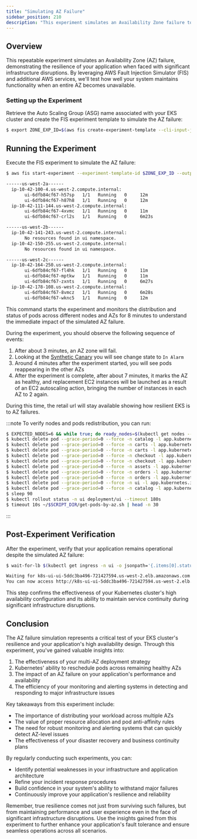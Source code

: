 ```yaml
---
title: "Simulating AZ Failure"
sidebar_position: 210
description: "This experiment simulates an Availability Zone failure to test the resilience of your Kubernetes environment hosted on AWS EKS."
---
```


## Overview

This repeatable experiment simulates an Availability Zone (AZ) failure, demonstrating the resilience of your application when faced with significant infrastructure disruptions. By leveraging AWS Fault Injection Simulator (FIS) and additional AWS services, we'll test how well your system maintains functionality when an entire AZ becomes unavailable.

### Setting up the Experiment

Retrieve the Auto Scaling Group (ASG) name associated with your EKS cluster and create the FIS experiment template to simulate the AZ failure:

```bash wait=30
$ export ZONE_EXP_ID=$(aws fis create-experiment-template --cli-input-json '{"description":"publicdocument-azfailure","targets":{},"actions":{"azfailure":{"actionId":"aws:ssm:start-automation-execution","parameters":{"documentArn":"arn:aws:ssm:us-west-2::document/AWSResilienceHub-SimulateAzOutageInAsgTest_2020-07-23","documentParameters":"{\"AutoScalingGroupName\":\"'$ASG_NAME'\",\"CanaryAlarmName\":\"eks-workshop-canary-alarm\",\"AutomationAssumeRole\":\"'$FIS_ROLE_ARN'\",\"IsRollback\":\"false\",\"TestDurationInMinutes\":\"2\"}","maxDuration":"PT6M"}}},"stopConditions":[{"source":"none"}],"roleArn":"'$FIS_ROLE_ARN'","tags":{"ExperimentSuffix":"'$RANDOM_SUFFIX'"}}' --output json | jq -r '.experimentTemplate.id')
```

## Running the Experiment

Execute the FIS experiment to simulate the AZ failure:

```bash timeout=540
$ aws fis start-experiment --experiment-template-id $ZONE_EXP_ID --output json && timeout --preserve-status 480s ~/$SCRIPT_DIR/get-pods-by-az.sh

------us-west-2a------
  ip-10-42-100-4.us-west-2.compute.internal:
       ui-6dfb84cf67-h57sp   1/1   Running   0     12m
       ui-6dfb84cf67-h87h8   1/1   Running   0     12m
  ip-10-42-111-144.us-west-2.compute.internal:
       ui-6dfb84cf67-4xvmc   1/1   Running   0     11m
       ui-6dfb84cf67-crl2s   1/1   Running   0     6m23s

------us-west-2b------
  ip-10-42-141-243.us-west-2.compute.internal:
       No resources found in ui namespace.
  ip-10-42-150-255.us-west-2.compute.internal:
       No resources found in ui namespace.

------us-west-2c------
  ip-10-42-164-250.us-west-2.compute.internal:
       ui-6dfb84cf67-fl4hk   1/1   Running   0     11m
       ui-6dfb84cf67-mptkw   1/1   Running   0     11m
       ui-6dfb84cf67-zxnts   1/1   Running   0     6m27s
  ip-10-42-178-108.us-west-2.compute.internal:
       ui-6dfb84cf67-8vmcz   1/1   Running   0     6m28s
       ui-6dfb84cf67-wknc5   1/1   Running   0     12m
```

This command starts the experiment and monitors the distribution and status of pods across different nodes and AZs for 8 minutes to understand the immediate impact of the simulated AZ failure.

During the experiment, you should observe the following sequence of events:

1. After about 3 minutes, an AZ zone will fail.
2. Looking at the [Synthetic Canary](<https://console.aws.amazon.com/cloudwatch/home?region=us-west-2#alarmsV2:alarm/eks-workshop-canary-alarm?~(alarmStateFilter~'ALARM)>) you will see change state to `In Alarm`
3. Around 4 minutes after the experiment started, you will see pods reappearing in the other AZs
4. After the experiment is complete, after about 7 minutes, it marks the AZ as healthy, and replacement EC2 instances will be launched as a result of an EC2 autoscaling action, bringing the number of instances in each AZ to 2 again.

During this time, the retail url will stay available showing how resilient EKS is to AZ failures.

:::note
To verify nodes and pods redistribution, you can run:

```bash timeout=900 wait=30
$ EXPECTED_NODES=6 && while true; do ready_nodes=$(kubectl get nodes --no-headers | grep " Ready" | wc -l); if [ "$ready_nodes" -eq "$EXPECTED_NODES" ]; then echo "All $EXPECTED_NODES expected nodes are ready."; echo "Listing the ready nodes:"; kubectl get nodes | grep " Ready"; break; else echo "Waiting for all $EXPECTED_NODES nodes to be ready... (Currently $ready_nodes are ready)"; sleep 10; fi; done
$ kubectl delete pod --grace-period=0 --force -n catalog -l app.kubernetes.io/component=mysql
$ kubectl delete pod --grace-period=0 --force -n carts -l app.kubernetes.io/component=service
$ kubectl delete pod --grace-period=0 --force -n carts -l app.kubernetes.io/component=dynamodb
$ kubectl delete pod --grace-period=0 --force -n checkout -l app.kubernetes.io/component=service
$ kubectl delete pod --grace-period=0 --force -n checkout -l app.kubernetes.io/component=redis
$ kubectl delete pod --grace-period=0 --force -n assets -l app.kubernetes.io/component=service
$ kubectl delete pod --grace-period=0 --force -n orders -l app.kubernetes.io/component=service
$ kubectl delete pod --grace-period=0 --force -n orders -l app.kubernetes.io/component=mysql
$ kubectl delete pod --grace-period=0 --force -n ui -l app.kubernetes.io/component=service
$ kubectl delete pod --grace-period=0 --force -n catalog -l app.kubernetes.io/component=service
$ sleep 90
$ kubectl rollout status -n ui deployment/ui --timeout 180s
$ timeout 10s ~/$SCRIPT_DIR/get-pods-by-az.sh | head -n 30
```

:::

## Post-Experiment Verification

After the experiment, verify that your application remains operational despite the simulated AZ failure:

```bash timeout=900
$ wait-for-lb $(kubectl get ingress -n ui -o jsonpath='{.items[0].status.loadBalancer.ingress[0].hostname}')

Waiting for k8s-ui-ui-5ddc3ba496-721427594.us-west-2.elb.amazonaws.com...
You can now access http://k8s-ui-ui-5ddc3ba496-721427594.us-west-2.elb.amazonaws.com
```

This step confirms the effectiveness of your Kubernetes cluster's high availability configuration and its ability to maintain service continuity during significant infrastructure disruptions.

## Conclusion

The AZ failure simulation represents a critical test of your EKS cluster's resilience and your application's high availability design. Through this experiment, you've gained valuable insights into:

1. The effectiveness of your multi-AZ deployment strategy
2. Kubernetes' ability to reschedule pods across remaining healthy AZs
3. The impact of an AZ failure on your application's performance and availability
4. The efficiency of your monitoring and alerting systems in detecting and responding to major infrastructure issues

Key takeaways from this experiment include:

- The importance of distributing your workload across multiple AZs
- The value of proper resource allocation and pod anti-affinity rules
- The need for robust monitoring and alerting systems that can quickly detect AZ-level issues
- The effectiveness of your disaster recovery and business continuity plans

By regularly conducting such experiments, you can:

- Identify potential weaknesses in your infrastructure and application architecture
- Refine your incident response procedures
- Build confidence in your system's ability to withstand major failures
- Continuously improve your application's resilience and reliability

Remember, true resilience comes not just from surviving such failures, but from maintaining performance and user experience even in the face of significant infrastructure disruptions. Use the insights gained from this experiment to further enhance your application's fault tolerance and ensure seamless operations across all scenarios.
